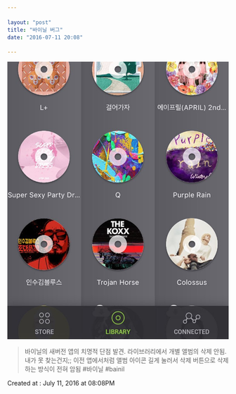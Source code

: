 ```yaml
---

layout: "post"  
title: "바이닐 버그"  
date: "2016-07-11 20:08"

---
```


![Images](/media/2016/07/13627962_1199369873426909_1996821509_n.jpg)

> 바이닐의 새버전 앱의 치명적 단점 발견. 라이브러리에서 개별 앨범의 삭제 안됨. 내가 못 찾는건지;; 이전 앱에서처럼 앨범 아이콘 길게 눌러서 삭제 버튼으로 삭제하는 방식이 전혀 암됨 #바이닐 #bainil

Created at : July 11, 2016 at 08:08PM
